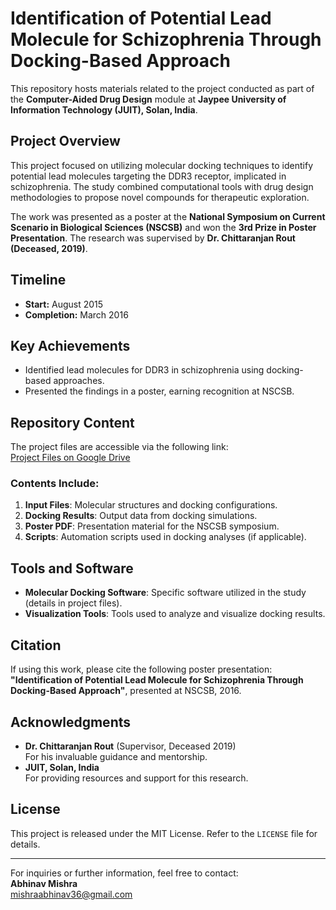 # Identification of Potential Lead Molecule for Schizophrenia Through Docking-Based Approach

This repository hosts materials related to the project conducted as part of the **Computer-Aided Drug Design** module at **Jaypee University of Information Technology (JUIT), Solan, India**.

## Project Overview
This project focused on utilizing molecular docking techniques to identify potential lead molecules targeting the DDR3 receptor, implicated in schizophrenia. The study combined computational tools with drug design methodologies to propose novel compounds for therapeutic exploration.

The work was presented as a poster at the **National Symposium on Current Scenario in Biological Sciences (NSCSB)** and won the **3rd Prize in Poster Presentation**. The research was supervised by **Dr. Chittaranjan Rout (Deceased, 2019)**.

## Timeline
- **Start:** August 2015  
- **Completion:** March 2016  

## Key Achievements
- Identified lead molecules for DDR3 in schizophrenia using docking-based approaches.
- Presented the findings in a poster, earning recognition at NSCSB.

## Repository Content
The project files are accessible via the following link:  
[Project Files on Google Drive](https://drive.google.com/drive/folders/0B4ld_4Qp0OwmNTNDbWlMMWE5WWM?resourcekey=0-SZi0g2h_kMrH80kG50Vtgw&usp=sharing)

### Contents Include:
1. **Input Files**: Molecular structures and docking configurations.
2. **Docking Results**: Output data from docking simulations.
3. **Poster PDF**: Presentation material for the NSCSB symposium.
4. **Scripts**: Automation scripts used in docking analyses (if applicable).

## Tools and Software
- **Molecular Docking Software**: Specific software utilized in the study (details in project files).
- **Visualization Tools**: Tools used to analyze and visualize docking results.

## Citation
If using this work, please cite the following poster presentation:  
**"Identification of Potential Lead Molecule for Schizophrenia Through Docking-Based Approach"**, presented at NSCSB, 2016.

## Acknowledgments
- **Dr. Chittaranjan Rout** (Supervisor, Deceased 2019)  
  For his invaluable guidance and mentorship.  
- **JUIT, Solan, India**  
  For providing resources and support for this research.

## License
This project is released under the MIT License. Refer to the `LICENSE` file for details.

---

For inquiries or further information, feel free to contact:  
**Abhinav Mishra**  
[mishraabhinav36@gmail.com](mailto:mishraabhinav36@gmail.com)  
